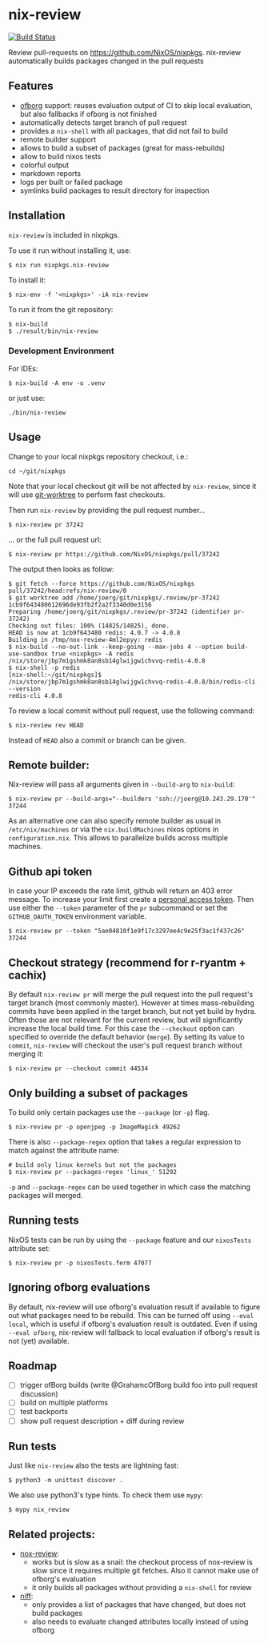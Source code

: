 # nix-review

[![Build Status](https://travis-ci.org/Mic92/nix-review.svg?branch=master)](https://travis-ci.org/Mic92/nix-review)

Review pull-requests on https://github.com/NixOS/nixpkgs. 
nix-review automatically builds packages changed in the pull requests

## Features

- [ofborg](https://github.com/NixOS/ofborg) support: reuses evaluation output of CI to skip local evaluation, but
  also fallbacks if ofborg is not finished
- automatically detects target branch of pull request
- provides a `nix-shell` with all packages, that did not fail to build
- remote builder support
- allows to build a subset of packages (great for mass-rebuilds)
- allow to build nixos tests
- colorful output
- markdown reports
- logs per built or failed package
- symlinks build packages to result directory for inspection

## Installation

`nix-review` is included in nixpkgs.

To use it run without installing it, use:

```console
$ nix run nixpkgs.nix-review
```

To install it:

```console
$ nix-env -f '<nixpkgs>' -iA nix-review
```

To run it from the git repository:

```console
$ nix-build
$ ./result/bin/nix-review
```

### Development Environment

For IDEs:

```console
$ nix-build -A env -o .venv
```

or just use:

```console
./bin/nix-review
```

## Usage

Change to your local nixpkgs repository checkout, i.e.:

```console
cd ~/git/nixpkgs
```

Note that your local checkout git will be not affected by `nix-review`, since it 
will use [git-worktree](https://git-scm.com/docs/git-worktree) to perform fast checkouts.

Then run `nix-review` by providing the pull request number...

```console
$ nix-review pr 37242
```

... or the full pull request url:

```console
$ nix-review pr https://github.com/NixOS/nixpkgs/pull/37242
```

The output then looks as follow:

```console
$ git fetch --force https://github.com/NixOS/nixpkgs pull/37242/head:refs/nix-review/0
$ git worktree add /home/joerg/git/nixpkgs/.review/pr-37242 1cb9f643480612696de93fb2f2a2f3340d0e3156
Preparing /home/joerg/git/nixpkgs/.review/pr-37242 (identifier pr-37242)
Checking out files: 100% (14825/14825), done.
HEAD is now at 1cb9f643480 redis: 4.0.7 -> 4.0.8
Building in /tmp/nox-review-4ml2epyy: redis
$ nix-build --no-out-link --keep-going --max-jobs 4 --option build-use-sandbox true <nixpkgs> -A redis
/nix/store/jbp7m1gshmk8an8sb14glwijgw1chvvq-redis-4.0.8
$ nix-shell -p redis
[nix-shell:~/git/nixpkgs]$ /nix/store/jbp7m1gshmk8an8sb14glwijgw1chvvq-redis-4.0.8/bin/redis-cli --version
redis-cli 4.0.8
```

To review a local commit without pull request, use the following command:

```console
$ nix-review rev HEAD
```

Instead of `HEAD` also a commit or branch can be given.


## Remote builder:

Nix-review will pass all arguments given in `--build-arg` to `nix-build`:

```console
$ nix-review pr --build-args="--builders 'ssh://joerg@10.243.29.170'" 37244
```

As an alternative one can also specify remote builder as usual in `/etc/nix/machines`
or via the `nix.buildMachines` nixos options in `configuration.nix`.
This allows to parallelize builds across multiple machines.

## Github api token

In case your IP exceeds the rate limit, github will return an 403 error message.
To increase your limit first create a [personal access token](https://help.github.com/articles/creating-a-personal-access-token-for-the-command-line/).
Then use either the `--token` parameter of the `pr` subcommand or
set the `GITHUB_OAUTH_TOKEN` environment variable.

```console
$ nix-review pr --token "5ae04810f1e9f17c3297ee4c9e25f3ac1f437c26" 37244
```

## Checkout strategy (recommend for r-ryantm + cachix)

By default `nix-review pr` will merge the pull request into the pull request's
target branch (most commonly master). However at times mass-rebuilding commits
have been applied in the target branch, but not yet build by hydra. Often those
are not relevant for the current review, but will significantly increase the
local build time. For this case the `--checkout` option can specified to
override the default behavior (`merge`). By setting its value to `commit`,
`nix-review` will checkout the user's pull request branch without merging it:

```console
$ nix-review pr --checkout commit 44534
```

## Only building a subset of packages

To build only certain packages use the `--package` (or `-p`) flag.

```console
$ nix-review pr -p openjpeg -p ImageMagick 49262
```

There is also `--package-regex` option that takes a regular expression
to match against the attribute name:

```console
# build only linux kernels but not the packages
$ nix-review pr --packages-regex 'linux_' 51292
```

`-p` and `--package-regex` can be used together in which case
the matching packages will merged.

## Running tests

NixOS tests can be run by using the `--package` feature and our `nixosTests` attribute set:

```console
$ nix-review pr -p nixosTests.ferm 47077
```

## Ignoring ofborg evaluations

By default, nix-review will use ofborg's evaluation result if available to
figure out what packages need to be rebuild. This can be turned off using
`--eval local`, which is useful if ofborg's evaluation result is outdated. Even
if using `--eval ofborg`, nix-review will fallback to local evaluation if
ofborg's result is not (yet) available.

## Roadmap

- [ ] trigger ofBorg builds (write @GrahamcOfBorg build foo into pull request discussion)
- [ ] build on multiple platforms
- [ ] test backports
- [ ] show pull request description + diff during review

## Run tests

Just like `nix-review` also the tests are lightning fast:

```console
$ python3 -m unittest discover .
```

We also use python3's type hints. To check them use `mypy`:

```console
$ mypy nix_review
```

## Related projects:

- [nox-review](https://github.com/madjar/nox):
    - works but is slow as a snail: the checkout process of nox-review is slow
      since it requires multiple git fetches. Also it cannot make use of
      ofborg's evaluation
    - it only builds all packages without providing a `nix-shell` for review
- [niff](https://github.com/FRidh/niff):
    - only provides a list of packages that have changed, but does not build packages
    - also needs to evaluate changed attributes locally instead of using ofborg
